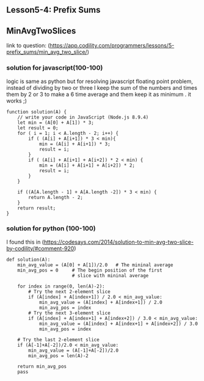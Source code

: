 ## Lesson5-4: Prefix Sums
## MinAvgTwoSlices
link to question: (https://app.codility.com/programmers/lessons/5-prefix_sums/min_avg_two_slice/)

### solution for javascript(100-100)
logic is same as python but for resolving javascript floating point problem, 
instead of dividing by two or three I keep the sum of the numbers and times them 
by 2 or 3 to make a 6 time average and them keep it as minimum . it works ;)
```
function solution(A) {
    // write your code in JavaScript (Node.js 8.9.4)
    let min = (A[0] + A[1]) * 3;
    let result = 0;
    for ( i = 1; i < A.length - 2; i++) {
        if ( (A[i] + A[i+1]) * 3 < min){
            min = (A[i] + A[i+1]) * 3;
            result = i;
        }
        if ( (A[i] + A[i+1] + A[i+2]) * 2 < min) {
            min = (A[i] + A[i+1] + A[i+2]) * 2;
            result = i;
        }
    }
    
    if ((A[A.length - 1] + A[A.length -2]) * 3 < min) {
        return A.length - 2;
    }
    return result;
}

```

### solution for python (100-100)
I found this in (https://codesays.com/2014/solution-to-min-avg-two-slice-by-codility/#comment-920)
```
def solution(A):
    min_avg_value = (A[0] + A[1])/2.0   # The mininal average
    min_avg_pos = 0     # The begin position of the first
                        # slice with mininal average
 
    for index in range(0, len(A)-2):
        # Try the next 2-element slice
        if (A[index] + A[index+1]) / 2.0 < min_avg_value:
            min_avg_value = (A[index] + A[index+1]) / 2.0
            min_avg_pos = index
        # Try the next 3-element slice
        if (A[index] + A[index+1] + A[index+2]) / 3.0 < min_avg_value:
            min_avg_value = (A[index] + A[index+1] + A[index+2]) / 3.0
            min_avg_pos = index
 
    # Try the last 2-element slice
    if (A[-1]+A[-2])/2.0 < min_avg_value:
        min_avg_value = (A[-1]+A[-2])/2.0
        min_avg_pos = len(A)-2
 
    return min_avg_pos
    pass
```

